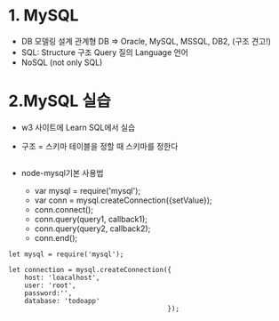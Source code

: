 # 1. MySQL

* DB 모델링 설계
  관계형 DB => Oracle, MySQL, MSSQL, DB2,  (구조 견고!)
* SQL:
  Structure 구조
  Query 질의
  Language 언어
* NoSQL (not only SQL)

# 2.MySQL 실습

* w3 사이트에 Learn SQL에서 실습 

* 구조 = 스키마 테이블을 정할 때 스키마를 정한다

  

  ```mysql
  
  ```

* node-mysql기본 사용법

  * var mysql = require('mysql');
  * var conn  = mysql.createConnection({setValue});
  * conn.connect();
  * conn.query(query1, callback1);
  * conn.query(query2, callback2);
  * conn.end();

```mysql
let mysql = require('mysql');

let connection = mysql.createConnection({
	host: 'loacalhost',
    user: 'root',
    password:'',
    database: 'todoapp'                                    
                                        });
                                        
```

